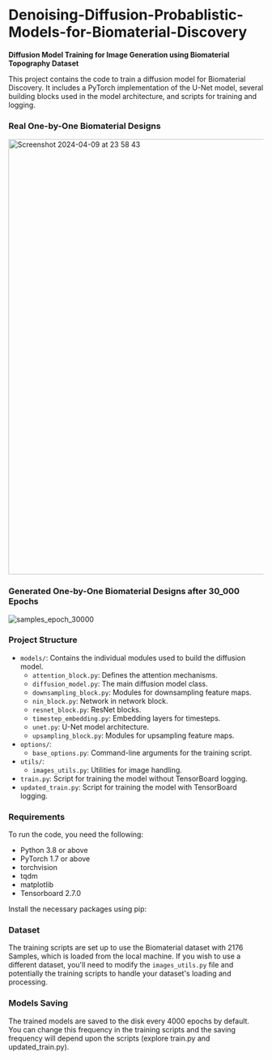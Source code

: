# Denoising-Diffusion-Probablistic-Models-for-Biomaterial-Discovery


**Diffusion Model Training for Image Generation using Biomaterial Topography Dataset**

This project contains the code to train a diffusion model for Biomaterial Discovery. It includes a PyTorch implementation of the U-Net model, several building blocks used in the model architecture, and scripts for training and logging.

### Real One-by-One Biomaterial Designs 
<img width="858" alt="Screenshot 2024-04-09 at 23 58 43" src="https://github.com/Karthi-DStech/Denoising-Diffusion-Probablistic-Models-for-Biomaterial-Discovery/assets/126179797/ef9ab757-0b23-488a-aabf-f258ad57ae93">

### Generated One-by-One Biomaterial Designs after 30_000 Epochs
![samples_epoch_30000](https://github.com/Karthi-DStech/Denoising-Diffusion-Probablistic-Models-for-Biomaterial-Discovery/assets/126179797/19a1da91-ecbc-4b62-a154-933a21cf989c)




### Project Structure

- `models/`: Contains the individual modules used to build the diffusion model.
    - `attention_block.py`: Defines the attention mechanisms.
    - `diffusion_model.py`: The main diffusion model class.
    - `downsampling_block.py`: Modules for downsampling feature maps.
    - `nin_block.py`: Network in network block.
    - `resnet_block.py`: ResNet blocks.
    - `timestep_embedding.py`: Embedding layers for timesteps.
    - `unet.py`: U-Net model architecture.
    - `upsampling_block.py`: Modules for upsampling feature maps.
- `options/`:
    - `base_options.py`: Command-line arguments for the training script.
- `utils/`:
    - `images_utils.py`: Utilities for image handling.
- `train.py`: Script for training the model without TensorBoard logging.
- `updated_train.py`: Script for training the model with TensorBoard logging.

### Requirements

To run the code, you need the following:

- Python 3.8 or above
- PyTorch 1.7 or above
- torchvision
- tqdm
- matplotlib
- Tensorboard 2.7.0

Install the necessary packages using pip:


### Dataset

The training scripts are set up to use the Biomaterial dataset with 2176 Samples, which is loaded from the local machine. If you wish to use a different dataset, you'll need to modify the `images_utils.py` file and potentially the training scripts to handle your dataset's loading and processing.

### Models Saving

The trained models are saved to the disk every 4000 epochs by default. You can change this frequency in the training scripts and the saving frequency will depend upon the scripts (explore train.py and updated_train.py).



